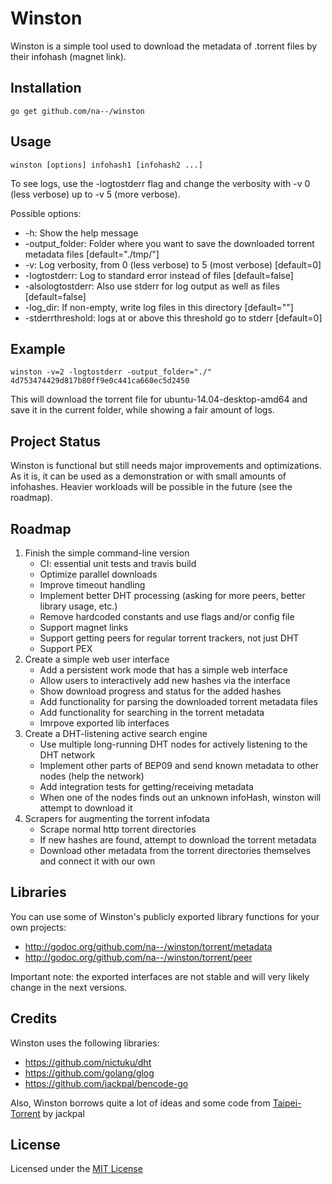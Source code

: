 Winston
=======

Winston is a simple tool used to download the metadata of .torrent files by their infohash (magnet link).


Installation
------------
```
go get github.com/na--/winston
```

Usage
-----
```
winston [options] infohash1 [infohash2 ...]
```

To see logs, use the -logtostderr flag and change the verbosity with -v 0 (less verbose) up to -v 5 (more verbose).

Possible options:
 * -h: Show the help message
 * -output_folder: Folder where you want to save the downloaded torrent metadata files [default="./tmp/"]
 * -v: Log verbosity, from 0 (less verbose) to 5 (most verbose) [default=0]
 * -logtostderr: Log to standard error instead of files [default=false]
 * -alsologtostderr: Also use stderr for log output as well as files [default=false]
 * -log_dir: If non-empty, write log files in this directory [default=""]
 * -stderrthreshold: logs at or above this threshold go to stderr [default=0]

Example
-------
```
winston -v=2 -logtostderr -output_folder="./" 4d753474429d817b80ff9e0c441ca660ec5d2450
```
This will download the torrent file for ubuntu-14.04-desktop-amd64 and save it in the current folder, while showing a fair amount of logs.


Project Status
--------------
Winston is functional but still needs major improvements and optimizations. As it is, it can be used as a demonstration or with small amounts of infohashes. Heavier workloads will be possible in the future (see the roadmap).


Roadmap
-------

1. Finish the simple command-line version
    - CI: essential unit tests and travis build
    - Optimize parallel downloads
    - Improve timeout handling
    - Implement better DHT processing (asking for more peers, better library usage, etc.)
    - Remove hardcoded constants and use flags and/or config file
    - Support magnet links
    - Support getting peers for regular torrent trackers, not just DHT
    - Support PEX
2. Create a simple web user interface
    - Add a persistent work mode that has a simple web interface
    - Allow users to interactively add new hashes via the interface
    - Show download progress and status for the added hashes
    - Add functionality for parsing the downloaded torrent metadata files
    - Add functionality for searching in the torrent metadata
    - Imrpove exported lib interfaces
3. Create a DHT-listening active search engine
    - Use multiple long-running DHT nodes for actively listening to the DHT network
    - Implement other parts of BEP09 and send known metadata to other nodes (help the network)
    - Add integration tests for getting/receiving metadata
    - When one of the nodes finds out an unknown infoHash, winston will attempt to download it
4. Scrapers for augmenting the torrent infodata
    - Scrape normal http torrent directories
    - If new hashes are found, attempt to download the torrent metadata
    - Download other metadata from the torrent directories themselves and connect it with our own


Libraries
---------

You can use some of Winston's publicly exported library functions for your own projects:
* http://godoc.org/github.com/na--/winston/torrent/metadata
* http://godoc.org/github.com/na--/winston/torrent/peer

Important note: the exported interfaces are not stable and will very likely change in the next versions.

Credits
-------
Winston uses the following libraries:
 * https://github.com/nictuku/dht
 * https://github.com/golang/glog
 * https://github.com/jackpal/bencode-go

Also, Winston borrows quite a lot of ideas and some code from [Taipei-Torrent](https://github.com/jackpal/Taipei-Torrent) by jackpal

License
-------
Licensed under the [MIT License](http://opensource.org/licenses/MIT)

